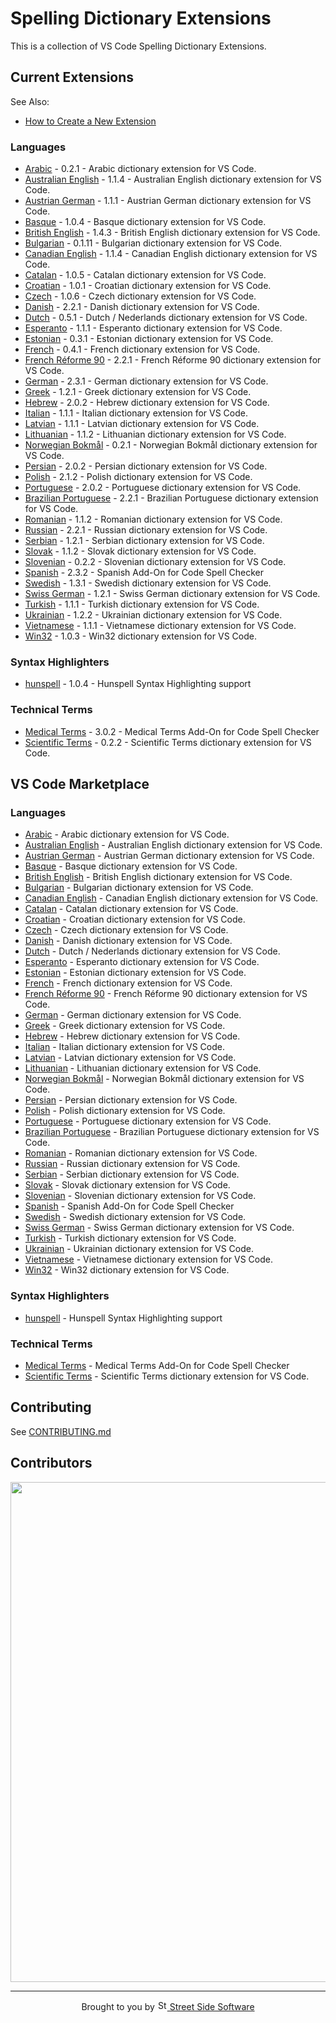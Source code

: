 # Spelling Dictionary Extensions

This is a collection of VS Code Spelling Dictionary Extensions.

## Current Extensions

See Also:

- [How to Create a New Extension](https://github.com/streetsidesoftware/vscode-cspell-dict-extensions/blob/main/CONTRIBUTING.md#how-to-create-a-new-extension)

<!--- @@inject: static/generated/extension_list.md --->

### Languages

- [Arabic](extensions/arabic#readme) - 0.2.1 - Arabic dictionary extension for VS Code.
- [Australian English](extensions/australian-english#readme) - 1.1.4 - Australian English dictionary extension for VS Code.
- [Austrian German](extensions/austrian-german#readme) - 1.1.1 - Austrian German dictionary extension for VS Code.
- [Basque](extensions/basque#readme) - 1.0.4 - Basque dictionary extension for VS Code.
- [British English](extensions/british-english#readme) - 1.4.3 - British English dictionary extension for VS Code.
- [Bulgarian](extensions/bulgarian#readme) - 0.1.11 - Bulgarian dictionary extension for VS Code.
- [Canadian English](extensions/canadian-english#readme) - 1.1.4 - Canadian English dictionary extension for VS Code.
- [Catalan](extensions/catalan#readme) - 1.0.5 - Catalan dictionary extension for VS Code.
- [Croatian](extensions/croatian#readme) - 1.0.1 - Croatian dictionary extension for VS Code.
- [Czech](extensions/czech#readme) - 1.0.6 - Czech dictionary extension for VS Code.
- [Danish](extensions/danish#readme) - 2.2.1 - Danish dictionary extension for VS Code.
- [Dutch](extensions/dutch#readme) - 0.5.1 - Dutch / Nederlands dictionary extension for VS Code.
- [Esperanto](extensions/esperanto#readme) - 1.1.1 - Esperanto dictionary extension for VS Code.
- [Estonian](extensions/estonian#readme) - 0.3.1 - Estonian dictionary extension for VS Code.
- [French](extensions/french#readme) - 0.4.1 - French dictionary extension for VS Code.
- [French Réforme 90](extensions/french-reforme#readme) - 2.2.1 - French Réforme 90 dictionary extension for VS Code.
- [German](extensions/german#readme) - 2.3.1 - German dictionary extension for VS Code.
- [Greek](extensions/greek#readme) - 1.2.1 - Greek dictionary extension for VS Code.
- [Hebrew](extensions/hebrew#readme) - 2.0.2 - Hebrew dictionary extension for VS Code.
- [Italian](extensions/italian#readme) - 1.1.1 - Italian dictionary extension for VS Code.
- [Latvian](extensions/latvian#readme) - 1.1.1 - Latvian dictionary extension for VS Code.
- [Lithuanian](extensions/lithuanian#readme) - 1.1.2 - Lithuanian dictionary extension for VS Code.
- [Norwegian Bokmål](extensions/norwegian-bokmal#readme) - 0.2.1 - Norwegian Bokmål dictionary extension for VS Code.
- [Persian](extensions/persian#readme) - 2.0.2 - Persian dictionary extension for VS Code.
- [Polish](extensions/polish#readme) - 2.1.2 - Polish dictionary extension for VS Code.
- [Portuguese](extensions/portuguese#readme) - 2.0.2 - Portuguese dictionary extension for VS Code.
- [Brazilian Portuguese](extensions/portuguese-brazilian#readme) - 2.2.1 - Brazilian Portuguese dictionary extension for VS Code.
- [Romanian](extensions/romanian#readme) - 1.1.2 - Romanian dictionary extension for VS Code.
- [Russian](extensions/russian#readme) - 2.2.1 - Russian dictionary extension for VS Code.
- [Serbian](extensions/serbian#readme) - 1.2.1 - Serbian dictionary extension for VS Code.
- [Slovak](extensions/slovak#readme) - 1.1.2 - Slovak dictionary extension for VS Code.
- [Slovenian](extensions/slovenian#readme) - 0.2.2 - Slovenian dictionary extension for VS Code.
- [Spanish](extensions/spanish#readme) - 2.3.2 - Spanish Add-On for Code Spell Checker
- [Swedish](extensions/swedish#readme) - 1.3.1 - Swedish dictionary extension for VS Code.
- [Swiss German](extensions/swiss-german#readme) - 1.2.1 - Swiss German dictionary extension for VS Code.
- [Turkish](extensions/turkish#readme) - 1.1.1 - Turkish dictionary extension for VS Code.
- [Ukrainian](extensions/ukrainian#readme) - 1.2.2 - Ukrainian dictionary extension for VS Code.
- [Vietnamese](extensions/vietnamese#readme) - 1.1.1 - Vietnamese dictionary extension for VS Code.
- [Win32](extensions/win32#readme) - 1.0.3 - Win32 dictionary extension for VS Code.

### Syntax Highlighters

- [hunspell](extensions/hunspell-syntax#readme) - 1.0.4 - Hunspell Syntax Highlighting support

### Technical Terms

- [Medical Terms](extensions/medical-terms#readme) - 3.0.2 - Medical Terms Add-On for Code Spell Checker
- [Scientific Terms](extensions/scientific-terms#readme) - 0.2.2 - Scientific Terms dictionary extension for VS Code.

<!--- @@inject-end: static/generated/extension_list.md --->

## VS Code Marketplace

<!--- @@inject: static/generated/marketplace_extensions.md --->

### Languages

- [Arabic](https://marketplace.visualstudio.com/items?itemName=streetsidesoftware.code-spell-checker-arabic) - Arabic dictionary extension for VS Code.
- [Australian English](https://marketplace.visualstudio.com/items?itemName=streetsidesoftware.code-spell-checker-australian-english) - Australian English dictionary extension for VS Code.
- [Austrian German](https://marketplace.visualstudio.com/items?itemName=streetsidesoftware.code-spell-checker-austrian-german) - Austrian German dictionary extension for VS Code.
- [Basque](https://marketplace.visualstudio.com/items?itemName=streetsidesoftware.code-spell-checker-basque) - Basque dictionary extension for VS Code.
- [British English](https://marketplace.visualstudio.com/items?itemName=streetsidesoftware.code-spell-checker-british-english) - British English dictionary extension for VS Code.
- [Bulgarian](https://marketplace.visualstudio.com/items?itemName=streetsidesoftware.code-spell-checker-bulgarian) - Bulgarian dictionary extension for VS Code.
- [Canadian English](https://marketplace.visualstudio.com/items?itemName=streetsidesoftware.code-spell-checker-canadian-english) - Canadian English dictionary extension for VS Code.
- [Catalan](https://marketplace.visualstudio.com/items?itemName=streetsidesoftware.code-spell-checker-catalan) - Catalan dictionary extension for VS Code.
- [Croatian](https://marketplace.visualstudio.com/items?itemName=streetsidesoftware.code-spell-checker-croatian) - Croatian dictionary extension for VS Code.
- [Czech](https://marketplace.visualstudio.com/items?itemName=streetsidesoftware.code-spell-checker-czech) - Czech dictionary extension for VS Code.
- [Danish](https://marketplace.visualstudio.com/items?itemName=streetsidesoftware.code-spell-checker-danish) - Danish dictionary extension for VS Code.
- [Dutch](https://marketplace.visualstudio.com/items?itemName=streetsidesoftware.code-spell-checker-dutch) - Dutch / Nederlands dictionary extension for VS Code.
- [Esperanto](https://marketplace.visualstudio.com/items?itemName=streetsidesoftware.code-spell-checker-esperanto) - Esperanto dictionary extension for VS Code.
- [Estonian](https://marketplace.visualstudio.com/items?itemName=streetsidesoftware.code-spell-checker-estonian) - Estonian dictionary extension for VS Code.
- [French](https://marketplace.visualstudio.com/items?itemName=streetsidesoftware.code-spell-checker-french) - French dictionary extension for VS Code.
- [French Réforme 90](https://marketplace.visualstudio.com/items?itemName=streetsidesoftware.code-spell-checker-french-reforme) - French Réforme 90 dictionary extension for VS Code.
- [German](https://marketplace.visualstudio.com/items?itemName=streetsidesoftware.code-spell-checker-german) - German dictionary extension for VS Code.
- [Greek](https://marketplace.visualstudio.com/items?itemName=streetsidesoftware.code-spell-checker-greek) - Greek dictionary extension for VS Code.
- [Hebrew](https://marketplace.visualstudio.com/items?itemName=streetsidesoftware.code-spell-checker-hebrew) - Hebrew dictionary extension for VS Code.
- [Italian](https://marketplace.visualstudio.com/items?itemName=streetsidesoftware.code-spell-checker-italian) - Italian dictionary extension for VS Code.
- [Latvian](https://marketplace.visualstudio.com/items?itemName=streetsidesoftware.code-spell-checker-latvian) - Latvian dictionary extension for VS Code.
- [Lithuanian](https://marketplace.visualstudio.com/items?itemName=streetsidesoftware.code-spell-checker-lithuanian) - Lithuanian dictionary extension for VS Code.
- [Norwegian Bokmål](https://marketplace.visualstudio.com/items?itemName=streetsidesoftware.code-spell-checker-norwegian-bokmal) - Norwegian Bokmål dictionary extension for VS Code.
- [Persian](https://marketplace.visualstudio.com/items?itemName=streetsidesoftware.code-spell-checker-persian) - Persian dictionary extension for VS Code.
- [Polish](https://marketplace.visualstudio.com/items?itemName=streetsidesoftware.code-spell-checker-polish) - Polish dictionary extension for VS Code.
- [Portuguese](https://marketplace.visualstudio.com/items?itemName=streetsidesoftware.code-spell-checker-portuguese) - Portuguese dictionary extension for VS Code.
- [Brazilian Portuguese](https://marketplace.visualstudio.com/items?itemName=streetsidesoftware.code-spell-checker-portuguese-brazilian) - Brazilian Portuguese dictionary extension for VS Code.
- [Romanian](https://marketplace.visualstudio.com/items?itemName=streetsidesoftware.code-spell-checker-romanian) - Romanian dictionary extension for VS Code.
- [Russian](https://marketplace.visualstudio.com/items?itemName=streetsidesoftware.code-spell-checker-russian) - Russian dictionary extension for VS Code.
- [Serbian](https://marketplace.visualstudio.com/items?itemName=streetsidesoftware.code-spell-checker-serbian) - Serbian dictionary extension for VS Code.
- [Slovak](https://marketplace.visualstudio.com/items?itemName=streetsidesoftware.code-spell-checker-slovak) - Slovak dictionary extension for VS Code.
- [Slovenian](https://marketplace.visualstudio.com/items?itemName=streetsidesoftware.code-spell-checker-slovenian) - Slovenian dictionary extension for VS Code.
- [Spanish](https://marketplace.visualstudio.com/items?itemName=streetsidesoftware.code-spell-checker-spanish) - Spanish Add-On for Code Spell Checker
- [Swedish](https://marketplace.visualstudio.com/items?itemName=streetsidesoftware.code-spell-checker-swedish) - Swedish dictionary extension for VS Code.
- [Swiss German](https://marketplace.visualstudio.com/items?itemName=streetsidesoftware.code-spell-checker-swiss-german) - Swiss German dictionary extension for VS Code.
- [Turkish](https://marketplace.visualstudio.com/items?itemName=streetsidesoftware.code-spell-checker-turkish) - Turkish dictionary extension for VS Code.
- [Ukrainian](https://marketplace.visualstudio.com/items?itemName=streetsidesoftware.code-spell-checker-ukrainian) - Ukrainian dictionary extension for VS Code.
- [Vietnamese](https://marketplace.visualstudio.com/items?itemName=streetsidesoftware.code-spell-checker-vietnamese) - Vietnamese dictionary extension for VS Code.
- [Win32](https://marketplace.visualstudio.com/items?itemName=streetsidesoftware.code-spell-checker-win32) - Win32 dictionary extension for VS Code.

### Syntax Highlighters

- [hunspell](https://marketplace.visualstudio.com/items?itemName=streetsidesoftware.hunspell) - Hunspell Syntax Highlighting support

### Technical Terms

- [Medical Terms](https://marketplace.visualstudio.com/items?itemName=streetsidesoftware.code-spell-checker-medical-terms) - Medical Terms Add-On for Code Spell Checker
- [Scientific Terms](https://marketplace.visualstudio.com/items?itemName=streetsidesoftware.code-spell-checker-scientific-terms) - Scientific Terms dictionary extension for VS Code.

<!--- @@inject-end: static/generated/marketplace_extensions.md --->

## Contributing

See [CONTRIBUTING.md](CONTRIBUTING.md)

## Contributors

<a href="https://github.com/streetsidesoftware/cspell-dicts/graphs/contributors">
  <img src="https://contrib.rocks/image?repo=streetsidesoftware/cspell-dicts&r="  width="800px"/>
</a>

<!--

- _Arabic_ - [Watheq](https://github.com/watheqAlshowaiter/), [Taha Zerrouki](https://github.com/linuxscout), and [Ahmed ElTabarani](https://github.com/AhmedElTabarani)
- _Catalan_ - [Jordi Olivares Provencio](https://github.com/jordiolivares)
- _Czech_ - [Zereges](https://github.com/Zereges)
- _Estonian_ - [Igor Krupenja](https://github.com/igor-krupenja)
- _Polish_ - [Jackens](https://github.com/jackens)
- _Danish_ - [viktorstrate](https://github.com/viktorstrate)
- _Slovenian_ - [KrOstir](https://github.com/KrOstir)
- _Lithuanian_ - [Combinacijus](https://github.com/Combinacijus)

-->

<!--- @@inject: static/footer.md --->

<br/>

---

<p align="center">
Brought to you by <a href="https://streetsidesoftware.com" title="Street Side Software">
<img width="16" alt="Street Side Software Logo" src="https://i.imgur.com/CyduuVY.png" /> Street Side Software
</a>
</p>

<!--- @@inject-end: static/footer.md --->

<!---
cspell:words Jordi Olivares Provencio
cspell:words Zereges
cspell:words Igor Krupenja
cspell:words Jackens
cspell:words viktorstrate
cspell:words KrOstir
cspell:words Combinacijus
cspell:words Bokmål bokmal
cspell:words Watheq Taha Zerrouki Ahmed ElTabarani
cspell:words Nederlands
--->
